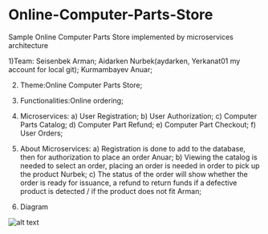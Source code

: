 # Online-Computer-Parts-Store
Sample Online Computer Parts Store implemented by microservices architecture

1)Team:
Seisenbek Arman;
Aidarken Nurbek(aydarken, Yerkanat01 my account for local git);
Kurmambayev Anuar;

2) Theme:Online Computer Parts Store;

3) Functionalities:Online ordering;

4) Microservices:
 a) User Registration;
 b) User Authorization;
 c) Computer Parts Catalog;
 d) Computer Part Refund;
 e) Computer Part Checkout;
 f) User Orders;

5) About Microservices:
a) Registration is done to add to the database, then for authorization to place an order Anuar;
b) Viewing the catalog is needed to select an order, placing an order is needed in order to pick up the product Nurbek;
c) The status of the order will show whether the order is ready for issuance, a refund to return funds if a defective product is detected / if the product does not fit Arman;
6) Diagram

![alt text](https://github.com/aydarken/Online-Computer-Parts-Store/blob/master/onlineparts.png?raw=true)
